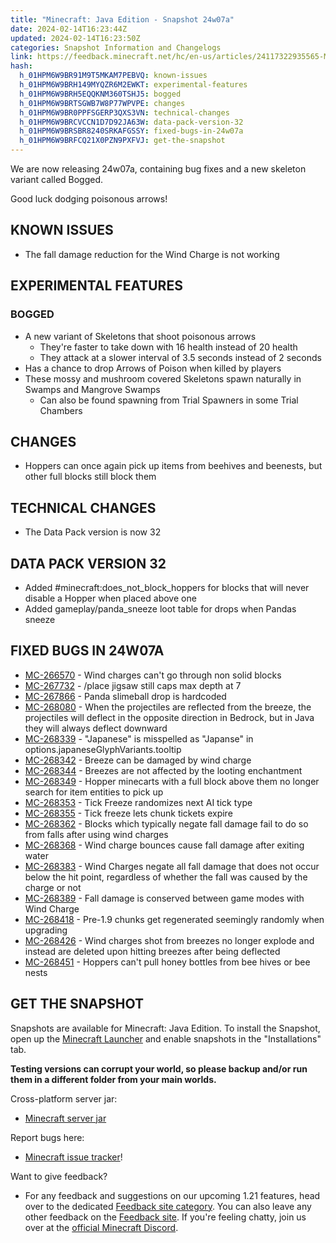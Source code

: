 ```yaml
---
title: "Minecraft: Java Edition - Snapshot 24w07a"
date: 2024-02-14T16:23:44Z
updated: 2024-02-14T16:23:50Z
categories: Snapshot Information and Changelogs
link: https://feedback.minecraft.net/hc/en-us/articles/24117322935565-Minecraft-Java-Edition-Snapshot-24w07a
hash:
  h_01HPM6W9BR91M9T5MKAM7PEBVQ: known-issues
  h_01HPM6W9BRH149MYQZR6M2EWKT: experimental-features
  h_01HPM6W9BRH5EQQKNM360TSHJ5: bogged
  h_01HPM6W9BRTSGWB7W8P77WPVPE: changes
  h_01HPM6W9BR0PPFSGERP3QXS3VN: technical-changes
  h_01HPM6W9BRCVCCN1D7D92JA63W: data-pack-version-32
  h_01HPM6W9BRSBR8240SRKAFGSSY: fixed-bugs-in-24w07a
  h_01HPM6W9BRFCQ21X0PZN9PXFVJ: get-the-snapshot
---
```


We are now releasing 24w07a, containing bug fixes and a new skeleton variant called Bogged.

Good luck dodging poisonous arrows!

## KNOWN ISSUES

- The fall damage reduction for the Wind Charge is not working

## EXPERIMENTAL FEATURES

### BOGGED

- A new variant of Skeletons that shoot poisonous arrows
  - They're faster to take down with 16 health instead of 20 health
  - They attack at a slower interval of 3.5 seconds instead of 2 seconds
- Has a chance to drop Arrows of Poison when killed by players
- These mossy and mushroom covered Skeletons spawn naturally in Swamps and Mangrove Swamps
  - Can also be found spawning from Trial Spawners in some Trial Chambers

## CHANGES

- Hoppers can once again pick up items from beehives and beenests, but other full blocks still block them

## TECHNICAL CHANGES

- The Data Pack version is now 32

## DATA PACK VERSION 32

- Added \#minecraft:does_not_block_hoppers for blocks that will never disable a Hopper when placed above one
- Added gameplay/panda_sneeze loot table for drops when Pandas sneeze

## FIXED BUGS IN 24W07A

- [MC-266570](https://bugs.mojang.com/browse/MC-266570) - Wind charges can't go through non solid blocks
- [MC-267732](https://bugs.mojang.com/browse/MC-267732) - /place jigsaw still caps max depth at 7
- [MC-267866](https://bugs.mojang.com/browse/MC-267866) - Panda slimeball drop is hardcoded
- [MC-268080](https://bugs.mojang.com/browse/MC-268080) - When the projectiles are reflected from the breeze, the projectiles will deflect in the opposite direction in Bedrock, but in Java they will always deflect downward
- [MC-268339](https://bugs.mojang.com/browse/MC-268339) - "Japanese" is misspelled as "Japanse" in options.japaneseGlyphVariants.tooltip
- [MC-268342](https://bugs.mojang.com/browse/MC-268342) - Breeze can be damaged by wind charge
- [MC-268344](https://bugs.mojang.com/browse/MC-268344) - Breezes are not affected by the looting enchantment
- [MC-268349](https://bugs.mojang.com/browse/MC-268349) - Hopper minecarts with a full block above them no longer search for item entities to pick up
- [MC-268353](https://bugs.mojang.com/browse/MC-268353) - Tick Freeze randomizes next AI tick type
- [MC-268355](https://bugs.mojang.com/browse/MC-268355) - Tick freeze lets chunk tickets expire
- [MC-268362](https://bugs.mojang.com/browse/MC-268362) - Blocks which typically negate fall damage fail to do so from falls after using wind charges
- [MC-268368](https://bugs.mojang.com/browse/MC-268368) - Wind charge bounces cause fall damage after exiting water
- [MC-268383](https://bugs.mojang.com/browse/MC-268383) - Wind Charges negate all fall damage that does not occur below the hit point, regardless of whether the fall was caused by the charge or not
- [MC-268389](https://bugs.mojang.com/browse/MC-268389) - Fall damage is conserved between game modes with Wind Charge
- [MC-268418](https://bugs.mojang.com/browse/MC-268418) - Pre-1.9 chunks get regenerated seemingly randomly when upgrading
- [MC-268426](https://bugs.mojang.com/browse/MC-268426) - Wind charges shot from breezes no longer explode and instead are deleted upon hitting breezes after being deflected
- [MC-268451](https://bugs.mojang.com/browse/MC-268451) - Hoppers can't pull honey bottles from bee hives or bee nests

## GET THE SNAPSHOT

Snapshots are available for Minecraft: Java Edition. To install the Snapshot, open up the [Minecraft Launcher](https://www.minecraft.net/download.html) and enable snapshots in the "Installations" tab.

**Testing versions can corrupt your world, so please backup and/or run them in a different folder from your main worlds.**

Cross-platform server jar:

- [Minecraft server jar](https://piston-data.mojang.com/v1/objects/94acd52e9b9392e21a06231bdc4f8f0cd6ccb2af/server.jar)

Report bugs here:

- [Minecraft issue tracker](https://bugs.mojang.com/projects/MC/summary)!

Want to give feedback?

- For any feedback and suggestions on our upcoming 1.21 features, head over to the dedicated [Feedback site category](https://aka.ms/Minecraft121Feedback). You can also leave any other feedback on the [Feedback site](https://feedback.minecraft.net/). If you're feeling chatty, join us over at the [official Minecraft Discord](https://discordapp.com/invite/minecraft).

